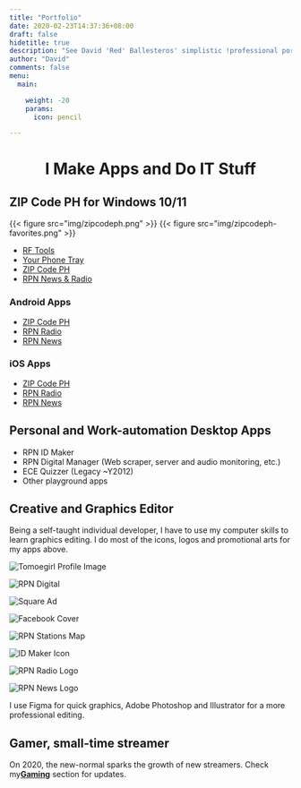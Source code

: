 ```yaml
---
title: "Portfolio"
date: 2020-02-23T14:37:36+08:00
draft: false
hidetitle: true
description: "See David 'Red' Ballesteros' simplistic !professional portfolio"
author: "David"
comments: false
menu:
  main:

    weight: -20
    params:
      icon: pencil

---
```


<!-- {{< figure src="featured-image.png" alt="Red David Logo" width="128px" >}} -->

<h1 style="text-align:center; ">I Make Apps and Do IT Stuff</h1>

## ZIP Code PH for Windows 10/11

{{< figure src="img/zipcodeph.png" >}}
{{< figure src="img/zipcodeph-favorites.png" >}}

* <a class="link" href="https://www.microsoft.com/store/productid/9nblggh41btt" target="_blank">RF Tools</a>
* <a class="link" href="https://www.microsoft.com/store/productid/9P9F9D77ZB0N" target="_blank">Your Phone Tray</a>
* <a class="link" href="https://www.microsoft.com/store/productid/9nblggh5gft6" target="_blank">ZIP Code PH</a>
* <a class="link" href="https://www.microsoft.com/store/productid/9PHL469C0Z20" target="_blank">RPN News & Radio</a>

### Android Apps

* <a class="link" href="https://play.google.com/store/apps/details?id=xyz.reddvid.zipcodeph" target="_blank">ZIP Code PH</a>
* <a class="link" href="https://play.google.com/store/apps/details?id=com.rpnradio.radiov1" target="_blank">RPN Radio</a>
* <a class="link" href="https://play.google.com/store/apps/details?id=com.rpnradio.news" target="_blank">RPN News</a>

### iOS Apps

* <a class="link" href="https://apps.apple.com/us/app/zip-code-ph/id1555921863?ign-itscg=30200&ign-itsct=apps_box" target="_blank">ZIP Code PH</a>
* <a class="link" href="https://apps.apple.com/us/app/rpn-radio/id1571699396" target="_blank">RPN Radio</a>
* <a class="link" href="https://apps.apple.com/us/app/rpn-radio/id1571699396" target="_blank">RPN News</a>

## Personal and Work-automation Desktop Apps

* RPN ID Maker
* RPN Digital Manager (Web scraper, server and audio monitoring, etc.)
* ECE Quizzer (Legacy ~Y2012)
* Other playground apps

## Creative and Graphics Editor

Being a self-taught individual developer, I have to use my computer skills to learn graphics editing. I do most of the icons, logos and promotional arts for my apps above.

![Tomoegirl Profile Image](tomoegirl-white.png)

![RPN Digital](rpn-digital.png)

![Square Ad](dzrl_fb_ad.png)

![Facebook Cover](dxkp_fb_cover.png)

![RPN Stations Map](philippine-map-rpn-stations.png)

![ID Maker Icon](idmaker.png)

![RPN Radio Logo](rpn-radio-logo-512x.png)

![RPN News Logo](rpn-news-logo-512x.png)

I use Figma for quick graphics, Adobe Photoshop and Illustrator for a more professional editing.

## Gamer, small-time streamer

On 2020, the new-normal sparks the growth of new streamers. Check my<a class="link" href="/gaming">**Gaming**</a> section for updates.
